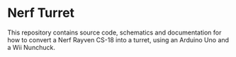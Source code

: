Nerf Turret
==========

This repository contains source code, schematics and documentation for how to convert a
Nerf Rayven CS-18 into a turret, using an Arduino Uno and a Wii Nunchuck.
